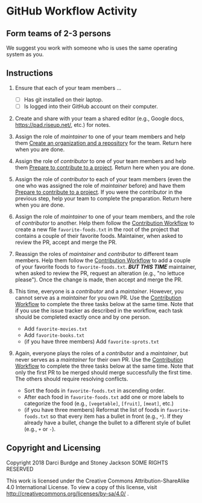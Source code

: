 # GitHub Workflow Activity

## Form teams of 2-3 persons

We suggest you work with someone who is uses the same operating system as you.

## Instructions

1. Ensure that each of your team members ...

    - [ ] Has git installed on their laptop.
    - [ ] Is logged into their GitHub account on their computer.

2. Create and share with your team a shared editor (e.g., Google docs, https://pad.riseup.net/, etc.) for notes.

3. Assign the role of _maintainer_ to one of your team members and help them [Create an organization and a repository](create-an-organization-and-a-repository.md) for the team. Return here when you are done.

4. Assign the role of _contributor_ to one of your team members and help them [Prepare to contribute to a project](prepare-to-contribute-to-a-project.md). Return here when you are done.

5. Assign the role of _contributor_ to each of your team members (even the one who was assigned the role of _maintainer_ before) and have them [Prepare to contribute to a project](prepare-to-contribute-to-a-project.md). If you were the contributor in the previous step, help your team to complete the preparation. Return here when you are done.

6. Assign the role of _maintainer_ to one of your team members, and the role of _contributor_ to another. Help them follow the [Contribution Workflow](contribution-workflow.md) to create a new file `favorite-foods.txt` in the root of the project that contains a couple of their favorite foods. Maintainer, when asked to review the PR, accept and merge the PR.

7. Reassign the roles of _maintainer_ and _contributor_ to different team members. Help them follow the [Contribution Workflow](contribution-workflow.md) to add a couple of your favorite foods to `favorite-foods.txt`. ___BUT THIS TIME___
maintainer, when asked to review the PR, request an alteration (e.g., "no lettuce please"). Once the change is made, then accept and merge the PR.

8. This time, everyone is a _contributor_ and a _maintainer_. However, you cannot serve as a _maintainer_ for you own PR. Use the [Contribution Workflow](contribution-workflow.md) to complete the three tasks below at the same time. Note that if you use the issue tracker as described in the workflow, each task should be completed exactly once and by one person.
    * Add `favorite-movies.txt`
    * Add `favorite-books.txt`
    * (if you have three members) Add `favorite-sprots.txt`

9. Again, everyone plays the roles of a _contributor_ and a _maintainer_, but never serves as a _maintainer_ for their own PR. Use the [Contribution Workflow](contribution-workflow.md) to complete the three tasks below at the same time. Note that only the first PR to be merged should merge successfully the first time. The others should require resolving conflicts.
    * Sort the foods in `favorite-foods.txt` in ascending order.
    * After each food in `favorite-foods.txt` add one or more labels to categorize the food (e.g., `[vegetable]`, `[fruit]`, `[meat]`, etc.)
    * (if you have three members) Reformat the list of foods in `favorite-foods.txt` so that every item has a bullet in front (e.g., `*`). If they already have a bullet, change the bullet to a different style of bullet (e.g., `+` or `-`).


## Copyright and Licensing

Copyright 2018 Darci Burdge and Stoney Jackson SOME RIGHTS RESERVED

This work is licensed under the Creative Commons Attribution-ShareAlike 4.0 International License. To view a copy of this license, visit http://creativecommons.org/licenses/by-sa/4.0/ .
